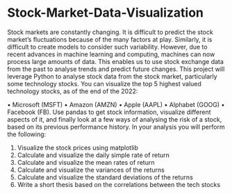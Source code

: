# Stock-Market-Data-Visualization
Stock markets are constantly changing. It is difficult to predict the stock market’s fluctuations because of the many factors at play. Similarly, it is difficult to create models to consider such variability. However, due to recent advances in machine learning and computing, machines can now process large amounts of data. This enables us to use stock exchange data from the past to analyse trends and predict future changes.
This project will leverage Python to analyse stock data from the stock market, particularly some technology stocks. You can visualize the top 5 highest valued technology stocks, as of the end of the 2022:

•	Microsoft (MSFT)
•	Amazon (AMZN)
•	Apple (AAPL)
•	Alphabet (GOOG)
•	Facebook (FB).
Use pandas to get stock information, visualize different aspects of it, and finally look at a few ways of analysing the risk of a stock, based on its previous performance history.
In your analysis you will perform the following:
1.	Visualize the stock prices using matplotlib
2.	Calculate and visualize the daily simple rate of return
3.	Calculate and visualize the mean rates of return 
4.	Calculate and visualize the variances of the returns
5.	Calculate and visualize the standard deviations of the returns
6.	Write a short thesis based on the correlations between the tech stocks
